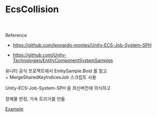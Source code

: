 # EcsCollision

<article id="73b3a9f0-ad51-42a9-9818-9d5e64c6c2a3" class="page sans"><header><p class="page-description"></p></header><div class="page-body"><p id="90510338-46a2-4f25-9db5-002bc974a4fa" class="">Reference<div class="indented"><ul id="8cc0d7ca-312e-47dc-9342-c64c74fc5ef8" class="bulleted-list"><li style="list-style-type:disc"><a href="https://github.com/leonardo-montes/Unity-ECS-Job-System-SPH">https://github.com/leonardo-montes/Unity-ECS-Job-System-SPH</a></li></ul><ul id="98825858-96c7-41a8-8f7e-fe96a1a31f17" class="bulleted-list"><li style="list-style-type:disc"><a href="https://github.com/Unity-Technologies/EntityComponentSystemSamples">https://github.com/Unity-Technologies/EntityComponentSystemSamples</a></li></ul><p id="b5a405e9-bb1b-4123-bf74-2f77122e1cd3" class="">
</p></div></p><p id="ea5786c9-9c57-4c7c-97ed-1ddfd709a79d" class="">유니티 공식 프로젝트에서 EnitiySample.Boid 를 참고<br/>+ MergeSharedKeyIndicesJob 스크립트 사용<br/></p><p id="aab12a13-eef4-461b-a101-b98c5bc1ff9f" class="">
</p><p id="d2e915ec-089f-4e20-9cd8-5ba311249f76" class="">Unity-ECS-Job-System-SPH 을 최신버전에 의식하고</p><p id="177ea39e-e82b-4bd6-9579-ce05b61a8965" class=""> 장해물 판정, 가속 트리거를 만듦</p><p id="65bb147f-41a0-4811-a1d3-7e94c933f542" class="">
</p><p id="8018deaf-f8aa-4131-ae74-411a4255e1d5" class="">
</p><p id="4cdd2927-d836-4632-9467-9d096eb56a67" class="">
</p></div></article><span class="sans" style="font-size:14px;padding-top:2em"></span>


[Example](https://youtu.be/QzyeLBs9Zk8)
